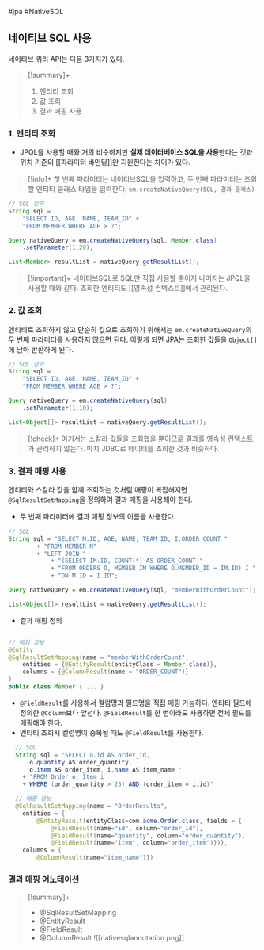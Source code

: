 #jpa #NativeSQL

## 네이티브 SQL 사용
네이티브 쿼리 API는 다음 3가지가 있다.

> [!summary]+ 
> 1. 엔티티 조회
> 2. 값 조회
> 3. 결과 매핑 사용

### 1. 엔티티 조회
+ JPQL을 사용할 때와 거의 비슷하지만 **실제 데이터베이스 SQL을 사용**한다는 것과 위치 기준의 [[파라미터 바인딩]]만 지원한다는 차이가 있다.

> [!info]+ 
> 첫 번째 파라미터는 네이티브SQL을 입력하고, 두 번째 파라미터는 조회할 엔티티 클래스 타입을 입력한다.
> `em.createNativeQuery(SQL, 결과 클래스)`

```java
// SQL 정의
String sql =
	"SELECT ID, AGE, NAME, TEAM_ID" +
	"FROM MEMBER WHERE AGE > ?";

Query nativeQuery = em.createNativeQuery(sql, Member.class)
	.setParameter(1,20);

List<Member> resultList = nativeQuery.getResultList();
```

> [!important]+ 
> 네이티브SQL로 SQL만 직접 사용할 뿐이지 나머지는 JPQL을 사용할 때와 같다. 조회한 엔티티도 [[영속성 컨텍스트]]에서 관리된다.


### 2. 값 조회
엔티티로 조회하지 않고 단순히 값으로 조회하기 위해서는 `em.createNativeQuery`의 두 번째 파라미터를 사용하지 않으면 된다. 이렇게 되면 JPA는 조회한 값들을 `Object[]`에 담아 반환하게 된다.

```java
// SQL 정의
String sql =
	"SELECT ID, AGE, NAME, TEAM_ID" +
	"FROM MEMBER WHERE AGE > ?";

Query nativeQuery = em.createNativeQuery(sql)
	.setParameter(1,10);

List<Object[]> resultList = nativeQuery.getResultList();
```

> [!check]+ 
> 여기서는 스칼라 값들을 조회했을 뿐이므로 결과를 영속성 컨텍스트가 관리하지 않는다. 마치 JDBC로 데이터를 조회한 것과 비슷하다.

### 3. 결과 매핑 사용
엔티티와 스칼라 값을 함께 조회하는 것처럼 매핑이 복잡해지면 `@SqlResultSetMapping`을 정의하여 결과 매핑을 사용해야 한다.

+ 두 번째 파라미터에 결과 매핑 정보의 이름을 사용한다.
```java
// SQL
String sql = "SELECT M.ID, AGE, NAME, TEAM_ID, I.ORDER_COUNT "
		+ "FROM MEMBER M"
		+ "LEFT JOIN "
			+ "(SELECT IM.ID, COUNT(*) AS ORDER_COUNT "
			+ "FROM ORDERS O, MEMBER IM WHERE O.MEMBER_ID = IM.ID) I "
			+ "ON M.ID = I.ID";

Query nativeQuery = em.createNativeQuery(sql, "memberWithOrderCount");

List<Object[]> resultList = nativeQuery.getResultList();
```

+ 결과 매핑 정의
```java

// 매핑 정보          
@Entity
@SqlResultSetMapping(name = "memberWithOrderCount",
	entities = {@EntityResult(entityClass = Member.class)},
	columns = {@ColumnResult(name = "ORDER_COUNT")}
)
public class Member { ... }
```

- `@FieldResult`를 사용해서 컬럼명과 필드명을 직접 매핑 가능하다. 엔티티 필드에 정의한 `@Column`보다 앞선다. `@FieldResult`를 한 번이라도 사용하면 전체 필드를 매핑해야 한다.
- 엔티티 조회시 컬럼명이 중복될 때도 `@FieldResult`를 사용한다.
```java
  // SQL
  String sql = "SELECT o.id AS order_id, 
	  o.quantity AS order_quantity, 
	  o.item AS order_item, i.name AS item_name "
    + "FROM Order o, Item i 
    + WHERE (order_quantity > 25) AND (order_item = i.id)"

  // 매핑 정보
  @SqlResultSetMapping(name = "OrderResults",
    entities = {
        @EntityResult(entityClass=com.acme.Order.class, fields = {
            @FieldResult(name="id", column="order_id"),
            @FieldResult(name="quantity", column="order_quantity"),
            @FieldResult(name="item", column="order_item")})},
    columns = {
        @ColumnResult(name="item_name")})
```

### 결과 매핑 어노테이션
> [!summary]+ 
> + @SqlResultSetMapping
> + @EntityResult
> + @FieldResult
> + @ColumnResult
![[nativesqlannotation.png]]